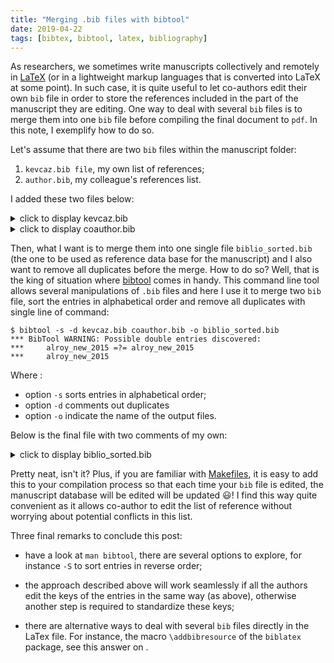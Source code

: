 ```yaml
---
title: "Merging .bib files with bibtool"
date: 2019-04-22
tags: [bibtex, bibtool, latex, bibliography]
---
```


As researchers, we sometimes write manuscripts collectively and remotely in
[LaTeX](https://www.latex-project.org/) (or in a lightweight markup languages
that is converted into LaTeX at some point). In such case, it is quite
useful to let co-authors edit their own `bib` file in order to store the references included in the part of the manuscript they are editing. One way to deal with several `bib` files is to merge them into one `bib` file before compiling the final document to `pdf`. In this note, I exemplify how to do so.

Let's assume that there are two `bib` files within the manuscript folder:

1. `kevcaz.bib file`, my own list of references;
2. `author.bib`, my colleague's references list.

I added these two files below:

<details>
<summary>
  <a>click to display kevcaz.bib</a>
</summary>

Click [here](../assets/kevcaz.bib) to download it.

```latex
% kevcaz.bib
@Article{	 alroy_new_2015,
  title		= {A new twist on a very old binary similarity coefficient},
  volume	= {96},
  issn		= {0012-9658},
  doi		= {10.1890/14-0471.1},
  number	= {2},
  urldate	= {2019-04-13},
  journal	= {Ecology},
  author	= {Alroy, John},
  year		= {2015},
  pages		= {575--586}
}

@Article{	 savage_elevational_2015,
  title		= {Elevational shifts, biotic homogenization and time lags in
		  vegetation change during 40 years of climate warming},
  volume	= {38},
  issn		= {09067590},
  doi		= {10.1111/ecog.01131},
  language	= {en},
  number	= {6},
  urldate	= {2019-04-14},
  journal	= {Ecography},
  author	= {Savage, Josée and Vellend, Mark},
  month		= jun,
  year		= {2015},
  pages		= {546--555}
}
```
</details>

<details>

<summary>
  <a>click to display coauthor.bib</a>
</summary>

Click [here](../assets/coauthor.bib) to download it.

```latex
% coauthor.bib
@article{morales-castilla_inferring_2015,
	title = {Inferring biotic interactions from proxies},
	volume = {30},
	issn = {01695347},
	doi = {10.1016/j.tree.2015.03.014},
	language = {en},
	number = {6},
	urldate = {2018-05-23},
	journal = {Trends in Ecology \& Evolution},
	author = {Morales-Castilla, Ignacio and Matias, Miguel G. and Gravel, Dominique and Araújo, Miguel B.},
	month = jun,
	year = {2015},
	keywords = {Interaction biotique},
	pages = {347--356}
}

@article{russell_scale_2006,
	title = {Scale, {Environment}, and {Trophic} {Status}: {The} {Context} {Dependency} of {Community} {Saturation} in {Rocky} {Intertidal} {Communities}},
	volume = {167},
	issn = {0003-0147, 1537-5323},
	shorttitle = {Scale, {Environment}, and {Trophic} {Status}},
	url = {http://www.journals.uchicago.edu/doi/10.1086/504603},
	doi = {10.1086/504603}
}

@Article{	 alroy_new_2015,
  title		= {A new twist on a very old binary similarity coefficient},
  volume	= {96},
  issn		= {0012-9658},
  doi		= {10.1890/14-0471.1},
  number	= {2},
  urldate	= {2019-04-13},
  journal	= {Ecology},
  author	= {Alroy, John},
  year		= {2015},
  pages		= {575--586}
}
```

</details>

Then, what I want is to merge them into one single file `biblio_sorted.bib` (the
one to be used as reference data base for the manuscript) and I also want to
remove all duplicates before the merge. How to do so? Well, that is the king of
situation where [bibtool](https://ctan.org/pkg/bibtool?lang=en) comes in handy.
This command line tool allows several manipulations of `.bib` files and here I
use it to merge two `bib` file, sort the entries in alphabetical order and
remove all duplicates with single line of command:

```shell
$ bibtool -s -d kevcaz.bib coauthor.bib -o biblio_sorted.bib
*** BibTool WARNING: Possible double entries discovered:
***     alroy_new_2015 =?= alroy_new_2015
***     alroy_new_2015
```

Where :
 - option `-s` sorts entries in alphabetical order;
 - option `-d` comments out duplicates
 - option `-o` indicate the name of the output files.

Below is the final file with two comments of my own:

<details>
<summary>
  <a>click to display biblio_sorted.bib</a>
</summary>

Click [here](../assets/biblio_sorted.bib) to download it.

```latex
% biblio_sorted
@Article{	  alroy_new_2015,
  title		= {A new twist on a very old binary similarity coefficient},
  volume	= {96},
  issn		= {0012-9658},
  doi		= {10.1890/14-0471.1},
  number	= {2},
  urldate	= {2019-04-13},
  journal	= {Ecology},
  author	= {Alroy, John},
  year		= {2015},
  pages		= {575--586}
}

% NB: '###' comments the reference out
###Article{	  alroy_new_2015,
  title		= {A new twist on a very old binary similarity coefficient},
  volume	= {96},
  issn		= {0012-9658},
  doi		= {10.1890/14-0471.1},
  number	= {2},
  urldate	= {2019-04-13},
  journal	= {Ecology},
  author	= {Alroy, John},
  year		= {2015},
  pages		= {575--586}
}

@Article{	  morales-castilla_inferring_2015,
  title		= {Inferring biotic interactions from proxies},
  volume	= {30},
  issn		= {01695347},
  doi		= {10.1016/j.tree.2015.03.014},
  language	= {en},
  number	= {6},
  urldate	= {2018-05-23},
  journal	= {Trends in Ecology \& Evolution},
  author	= {Morales-Castilla, Ignacio and Matias, Miguel G. and
		  Gravel, Dominique and Araújo, Miguel B.},
  month		= jun,
  year		= {2015},
  keywords	= {Interaction biotique},
  pages		= {347--356}
}

@Article{	  russell_scale_2006,
  title		= {Scale, {Environment}, and {Trophic} {Status}: {The}
		  {Context} {Dependency} of {Community} {Saturation} in
		  {Rocky} {Intertidal} {Communities}},
  volume	= {167},
  issn		= {0003-0147, 1537-5323},
  shorttitle	= {Scale, {Environment}, and {Trophic} {Status}},
  url		= {http://www.journals.uchicago.edu/doi/10.1086/504603},
  doi		= {10.1086/504603}
}

@Article{	  savage_elevational_2015,
  title		= {Elevational shifts, biotic homogenization and time lags in
		  vegetation change during 40 years of climate warming},
  volume	= {38},
  issn		= {09067590},
  doi		= {10.1111/ecog.01131},
  language	= {en},
  number	= {6},
  urldate	= {2019-04-14},
  journal	= {Ecography},
  author	= {Savage, Josée and Vellend, Mark},
  month		= jun,
  year		= {2015},
  pages		= {546--555}
}
```

</details>


Pretty neat, isn't it? Plus, if you are familiar with
[Makefiles](https://www.gnu.org/software/make/manual/html_node/Introduction.html),
it is easy to add this to your compilation process so that each time your `bib`
file is edited, the manuscript database will be edited will be updated :smiley:!
I find this way quite convenient as it allows co-author to edit the list of
reference without worrying about potential conflicts in this list.

Three final remarks to conclude this post:

- have a look at `man bibtool`, there are several options to explore, for instance `-S` to sort entries in reverse order;

- the approach described above will work seamlessly if all the authors edit the
  keys of the entries in the same way (as above), otherwise another step is
  required to standardize these keys;

- there are alternative ways to deal with several `bib` files directly in the
  LaTex file. For instance, the macro `\addbibresource` of the `biblatex`
  package, see this answer on [<i class="fa fa-stack-overflow"
  aria-hidden="true"></i>](https://tex.stackexchange.com/questions/98660/two-bibliographies-one-for-main-text-and-one-for-appendix).
